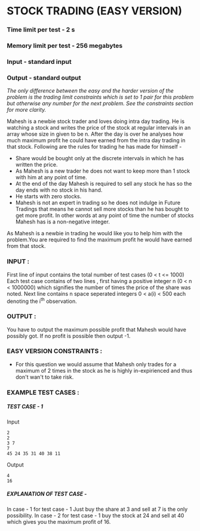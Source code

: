 #                                              STOCK TRADING (EASY VERSION)
###                                           Time limit per test - 2 s
###                                           Memory limit per test - 256 megabytes
###                                           Input - standard input
###                                           Output - standard output

*The only difference between the easy and the harder version of the problem is the trading limit constraints which is set to 1 pair for this problem but otherwise any number for the next problem. See the constraints section for more clarity.*

Mahesh is a newbie stock trader and loves doing intra day trading.
He is watching a stock and writes the price of the stock at regular intervals in an array whose size in given to be n. After the day is over he analyses how much maximum profit he could have earned from the intra day trading in that stock.
Following are the rules for trading he has made for himself - 
 - Share would be bought only at the discrete intervals in which he has written the price.
 - As Mahesh is a new trader he does not want to keep more than 1 stock with him at any point of time.
 - At the end of the day Mahesh is required to sell any stock he has so the day ends with no stock in his hand.
 - He starts with zero stocks.
 - Mahesh is not an expert in trading so he does not indulge in Future Tradings that means he cannot sell more stocks than he has bought to get more profit. In other words at any point of time the number of stocks Mahesh has is a non-negative integer.


As Mahesh is a newbie in trading he would like you to help him with the problem.You are required to find the maximum profit he would have earned from that stock.


### INPUT : 
First line of input contains the total number of test cases (0 < t <= 1000)
Each test case contains of two lines , first having a positive integer n (0 < n < 1000000) which signifies the number of times the price of the share was noted.
Next line contains n space seperated integers 0 < a(i) < 500 each denoting the i<sup>th</sup> observation. 

### OUTPUT :
You have to output the maximum possible profit that Mahesh would have possibly got. If no profit is possible then output -1.


### EASY VERSION CONSTRAINTS :
 - For this question we would assume that Mahesh only trades for a maximum of 2 times in the stock as he is highly in-expirienced and thus don't wan't to take risk.


### EXAMPLE TEST CASES :

#####  TEST CASE - 1

Input
```
2
2
3 7
7
45 24 35 31 40 38 11
```

Output
```
4
16
```

##### EXPLANATION OF TEST CASE -
In case - 1 for test case - 1 Just buy the share at 3 and sell at 7 is the only possibility.
In case - 2 for test case - 1 buy the stock at 24 and sell at 40 which gives you the maximum profit of 16.
